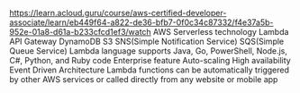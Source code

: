 https://learn.acloud.guru/course/aws-certified-developer-associate/learn/eb449f64-a822-de36-bfb7-0f0c34c87332/f4e37a5b-952e-01a8-d61a-b233cfcd1ef3/watch
  AWS Serverless technology
    Lambda
    API Gateway
    DynamoDB
    S3
    SNS(Simple Notification Service)
    SQS(Simple Queue Service)
Lambda
  language supports
    Java, Go, PowerShell, Node.js, C#, Python, and Ruby code
  Enterprise feature
    Auto-scaling
    High availability
  Event Driven Architecture
    Lambda functions can be automatically triggered by other AWS services or called directly from any website or mobile app